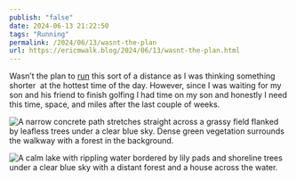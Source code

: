 ```yaml
---
publish: "false"
date: 2024-06-13 21:22:50
tags: "Running"
permalink: /2024/06/13/wasnt-the-plan
url: https://ericmwalk.blog/2024/06/13/wasnt-the-plan.html
---
```


Wasn’t the plan to [run](https://www.strava.com/activities/11646984919) this sort of a distance as I was thinking something shorter  at the hottest time of the day. However, since I was waiting for my son and his friend to finish golfing I had time on my son and honestly I need this time, space, and miles after the last couple of weeks.

![A narrow concrete path stretches straight across a grassy field flanked by leafless trees under a clear blue sky. Dense green vegetation surrounds the walkway with a forest in the background.](https://ericmwalk.blog/uploads/2024/img-0323.jpeg)

![A calm lake with rippling water bordered by lily pads and shoreline trees under a clear blue sky with a distant forest and a house across the water.](https://ericmwalk.blog/uploads/2024/img-0326.jpeg)